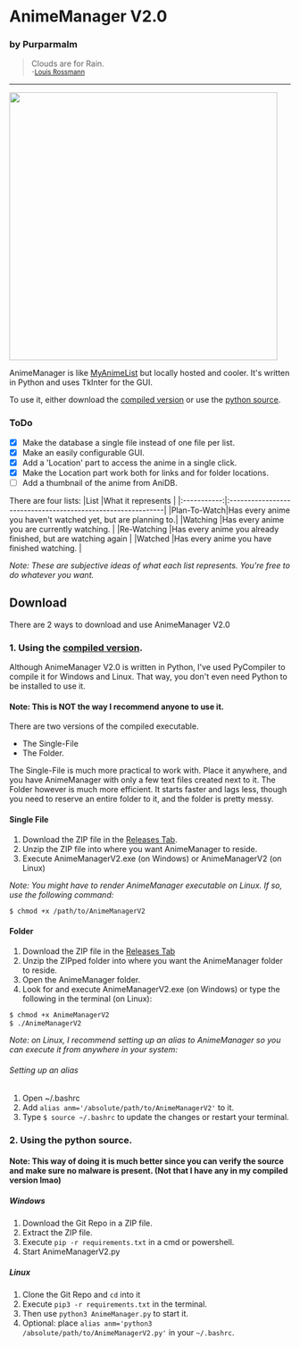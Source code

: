 # AnimeManager V2.0
### by Purparmalm
> Clouds are for Rain.\
> <sub>\-[Louis Rossmann](https://odysee.com/@rossmanngroup)</sub>

---


<img src="AnimeManagerV2G.png" height="480" />


AnimeManager is like [MyAnimeList](https://myanimelist.net) but locally hosted and cooler. It's written in Python and uses TkInter for the GUI.

To use it, either download the [compiled version](#1-using-the-compiled-version) or use the [python source](#2-using-the-python-source).

### ToDo
- [X] Make the database a single file instead of one file per list.
- [X] Make an easily configurable GUI.
- [X] Add a 'Location' part to access the anime in a single click.
- [X] Make the Location part work both for links and for folder locations.
- [ ] Add a thumbnail of the anime from AniDB.

There are four lists:
|List         |What it represents                                           |
|:-----------:|:------------------------------------------------------------|
|Plan-To-Watch|Has every anime you haven't watched yet, but are planning to.|
|Watching     |Has every anime you are currently watching.                  |
|Re-Watching  |Has every anime you already finished, but are watching again |
|Watched      |Has every anime you have finished watching.                  |

*Note: These are subjective ideas of what each list represents. You're free to do whatever you want.*

## Download
There are 2 ways to download and use AnimeManager V2.0
### 1. Using the [compiled version](https://github.com/maxnrt/TD1R103/releases/latest).
Although AnimeManager V2.0 is written in Python, I've used PyCompiler to compile it for Windows and Linux.
That way, you don't even need Python to be installed to use it.
#### Note: This is NOT the way I recommend anyone to use it.
There are two versions of the compiled executable.
* The Single-File
* The Folder.

The Single-File is much more practical to work with. Place it anywhere, and you have AnimeManager with only a few text files created next to it.
The Folder however is much more efficient. It starts faster and lags less, though you need to reserve an entire folder to it, and the folder is pretty messy.

#### Single File
1. Download the ZIP file in the [Releases Tab](https://github.com/maxnrt/MarkDown-Tests/releases).
2. Unzip the ZIP file into where you want AnimeManager to reside.
3. Execute AnimeManagerV2.exe (on Windows) or AnimeManagerV2 (on Linux)

*Note: You might have to render AnimeManager executable on Linux. If so, use the following command:*
```bash
$ chmod +x /path/to/AnimeManagerV2
```

#### Folder
1. Download the ZIP file in the [Releases Tab](https://github.com/maxnrt/MarkDown-Tests/releases)
2. Unzip the ZIPped folder into where you want the AnimeManager folder to reside.
3. Open the AnimeManager folder.
4. Look for and execute AnimeManagerV2.exe (on Windows) or type the following in the terminal (on Linux):
```bash
$ chmod +x AnimeManagerV2
$ ./AnimeManagerV2
```
*Note: on Linux, I recommend setting up an alias to AnimeManager so you can execute it from anywhere in your system:*
###### Setting up an alias
1. Open ~/.bashrc
2. Add `alias anm='/absolute/path/to/AnimeManagerV2'` to it.
3. Type `$ source ~/.bashrc` to update the changes or restart your terminal.

### 2. Using the python source.
#### Note: This way of doing it is much better since you can verify the source and make sure no malware is present. (Not that I have any in my compiled version lmao)
##### Windows
1. Download the Git Repo in a ZIP file.
2. Extract the ZIP file.
3. Execute `pip -r requirements.txt` in a cmd or powershell.
4. Start AnimeManagerV2.py

##### Linux
1. Clone the Git Repo and `cd` into it
2. Execute `pip3 -r requirements.txt` in the terminal.
3. Then use `python3 AnimeManager.py` to start it.
4. Optional: place `alias anm='python3 /absolute/path/to/AnimeManagerV2.py'` in your `~/.bashrc`.
